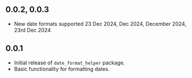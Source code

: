 ## 0.0.2, 0.0.3

- New date formats supported 23 Dec 2024, Dec 2024, December 2024, 23rd Dec 2024

## 0.0.1

- Initial release of `date_format_helper` package.
- Basic functionality for formatting dates.
